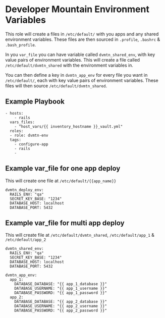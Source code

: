 Developer Mountain Environment Variables
========================================

This role will create a files in `/etc/default/` with you apps and any shared environment variables.
These files are then sourced in `.profile`, `.bashrc` & `.bash_profile`.


In you `var_file` you can have variable called `dvmtn_shared_env`, with key value pairs of environment variables.
This will create a file called `/etc/default/dvmtn_shared` with the environment variables in.

You can then define a key in `dvmtn_app_env` for every file you want in `/etc/default/`, each with key value pairs of environment variables.
These files will then source `/etc/default/dvmtn_shared`.

Example Playbook
----------------

    - hosts:
        - rails
      vars_files:
        - "host_vars/{{ inventory_hostname }}_vault.yml"
      roles:
      - role: dvmtn-env
      tags:
        - configure-app
        - rails
        -

Example var_file for one app deploy
-----------------------------------
This will create one file at `/etc/default/{{app_name}}`

    dvmtn_deploy_env:
      RAILS_ENV: "qa"
      SECRET_KEY_BASE: "1234"
      DATABASE_HOST: localhost
      DATABASE_PORT: 5432

Example var_file for multi app deploy
-------------------------------------
This will create file at `/etc/default/dvmtn_shared`, `/etc/default/app_1` & `/etc/default/app_2`

    dvmtn_shared_env:
      RAILS_ENV: "qa"
      SECRET_KEY_BASE: "1234"
      DATABASE_HOST: localhost
      DATABASE_PORT: 5432

    dvmtn_app_env:
      app_1:
        DATABASE_DATABASE: "{{ app_1_database }}"
        DATABASE_USERNAME: "{{ app_1_username }}"
        DATABASE_PASSWORD: "{{ app_1_password }}"
      app_2:
        DATABASE_DATABASE: "{{ app_2_database }}"
        DATABASE_USERNAME: "{{ app_2_username }}"
        DATABASE_PASSWORD: "{{ app_2_password }}"
